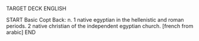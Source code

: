 TARGET DECK
ENGLISH

START
Basic
Copt
Back: n. 1 native egyptian in the hellenistic and roman periods. 2 native christian of the independent egyptian church. [french from arabic]
END
